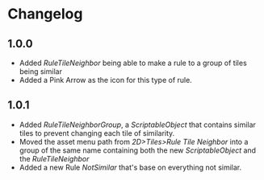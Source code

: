 # Changelog
## 1.0.0
- Added *RuleTileNeighbor* being able to make a rule to a group of tiles being similar
- Added a Pink Arrow as the icon for this type of rule.

## 1.0.1
- Added *RuleTileNeighborGroup*, a *ScriptableObject* that contains similar tiles to prevent changing each tile of similarity.
- Moved the asset menu path from *2D>Tiles>Rule Tile Neighbor* into a group of the same name containing both the new *ScriptableObject* and the *RuleTileNeighbor*
- Added a new Rule *NotSimilar* that's base on everything not similar.